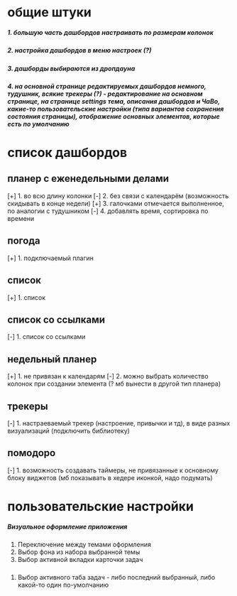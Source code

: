 # общие штуки
##### 1. большую часть дашбордов настраивать по размерам колонок
##### 2. настройка дашбордов в меню настроек (?)
##### 3. дашборды выбираются из дропдауна
##### 4. на основной странице редактируемых дашбордов немного, тудушник, всякие трекеры (?) - редактирование на основном странице, на странице settings тема, описания дашбордов и ЧаВо, какие-то пользовательские настройки (типа вариантов сохранения состояния страницы), отображение основных элементов, которые есть по умолчанию



# список дашбордов

## планер с еженедельными делами
[+] 1. во всю длину колонки
[-] 2. без связи с календарём (возможность скидывать в конце недели)
[+] 3. галочками отмечается выполненное, по аналогии с тудушником
[-] 4. добавлять время, сортировка по времени

## погода
[+] 1. подключаемый плагин

## список
[+] 1. список

## список со ссылками
[-] 1. список со ссылками

## недельный планер
[+] 1. не привязан к календарям
[-] 2. можно выбрать количество колонок при создании элемента (? мб вынести в другой тип планера)

## трекеры
[-] 1. настраеваемый трекер (настроение, привычки и тд), в виде разных визуализаций (подключить библиотеку)

## помодоро
[-] 1. возможность создавать таймеры, не привязанные к основному блоку виджетов (мб показывать в хедере иконкой, надо подумать)

# пользовательские настройки

##### Визуальное оформление приложения
1. Переключение между темами оформления
2. Выбор фона из набора выбранной темы
3. Выбор активной вкладки карточки задач

##### 
1. Выбор активного таба задач - либо последний выбранный, либо какой-то один по-умолчанию
